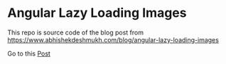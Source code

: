 # Angular Lazy Loading Images

This repo is source code of the blog post from  https://www.abhishekdeshmukh.com/blog/angular-lazy-loading-images

Go to this [Post](https://www.abhishekdeshmukh.com/blog/angular-lazy-loading-images)
